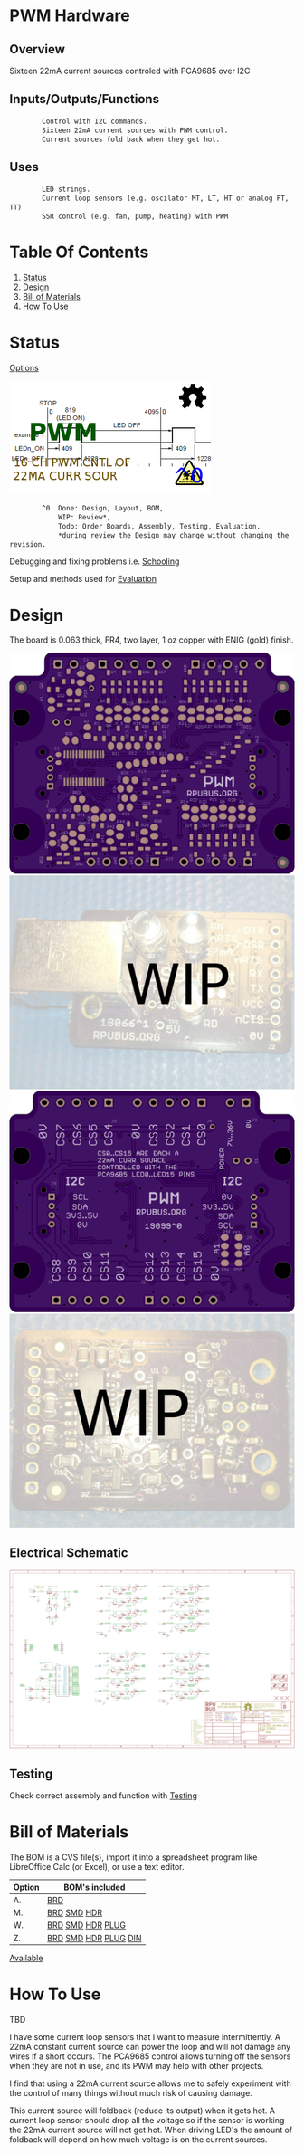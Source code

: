 # PWM Hardware

## Overview

Sixteen 22mA current sources controled with PCA9685 over I2C
 


## Inputs/Outputs/Functions

```
        Control with I2C commands.
        Sixteen 22mA current sources with PWM control.
        Current sources fold back when they get hot.
```


## Uses

```
        LED strings.
        Current loop sensors (e.g. oscilator MT, LT, HT or analog PT, TT)
        SSR control (e.g. fan, pump, heating) with PWM
```


# Table Of Contents

1. [Status](#status)
2. [Design](#design)
3. [Bill of Materials](#bill-of-materials)
4. [How To Use](#how-to-use)


# Status

[Options](#bill-of-materials)

![Status](./status_icon.png "Status")

```
        ^0  Done: Design, Layout, BOM,
            WIP: Review*,
            Todo: Order Boards, Assembly, Testing, Evaluation.
            *during review the Design may change without changing the revision.
```

Debugging and fixing problems i.e. [Schooling](./Schooling/)

Setup and methods used for [Evaluation](./Evaluation/)


# Design

The board is 0.063 thick, FR4, two layer, 1 oz copper with ENIG (gold) finish.

![Top](./Documents/19099,Top.png "Top")
![TAssy](./Documents/19099,TAssy.jpg "Top Assy")
![Bottom](./Documents/19099,Bottom.png "Bottom")
![BAssy](./Documents/19099,BAssy.jpg "Bottom Assy")


## Electrical Schematic

![Schematic](./Documents/19099,Schematic.png "Schematic")

## Testing

Check correct assembly and function with [Testing](./Testing/)


# Bill of Materials

The BOM is a CVS file(s), import it into a spreadsheet program like LibreOffice Calc (or Excel), or use a text editor.

Option | BOM's included
----- | ----- 
A. | [BRD] 
M. | [BRD] [SMD] [HDR] 
W. | [BRD] [SMD] [HDR] [PLUG]
Z. | [BRD] [SMD] [HDR] [PLUG] [DIN]

[BRD]: ./Design/19099BRD,BOM.csv
[SMD]: ./Design/19099SMD,BOM.csv
[HDR]: ./Design/19099HDR,BOM.csv
[PLUG]: ./Design/19099PLUG,BOM.csv
[DIN]: ./Design/19099DIN,BOM.csv

[Available](https://rpubus.org/Order_Form.html)


# How To Use

TBD

I have some current loop sensors that I want to measure intermittently. A 22mA constant current source can power the loop and will not damage any wires if a short occurs. The PCA9685 control allows turning off the sensors when they are not in use, and its PWM may help with other projects.  

I find that using a 22mA current source allows me to safely experiment with the control of many things without much risk of causing damage. 

This current source will foldback (reduce its output) when it gets hot. A current loop sensor should drop all the voltage so if the sensor is working the 22mA current source will not get hot. When driving LED's the amount of foldback will depend on how much voltage is on the current sources.
